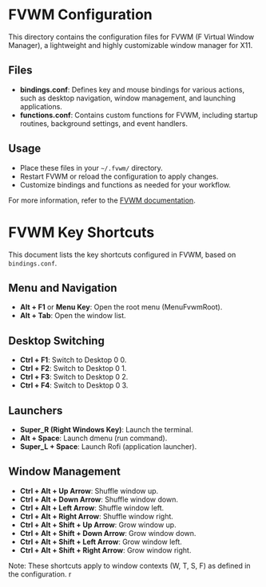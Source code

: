 # FVWM Configuration

This directory contains the configuration files for FVWM (F Virtual Window Manager), a lightweight and highly customizable window manager for X11.

## Files

- **bindings.conf**: Defines key and mouse bindings for various actions, such as desktop navigation, window management, and launching applications.
- **functions.conf**: Contains custom functions for FVWM, including startup routines, background settings, and event handlers.

## Usage

- Place these files in your `~/.fvwm/` directory.
- Restart FVWM or reload the configuration to apply changes.
- Customize bindings and functions as needed for your workflow.

For more information, refer to the [FVWM documentation](https://www.fvwm.org/).

# FVWM Key Shortcuts

This document lists the key shortcuts configured in FVWM, based on `bindings.conf`.

## Menu and Navigation
- **Alt + F1** or **Menu Key**: Open the root menu (MenuFvwmRoot).
- **Alt + Tab**: Open the window list.

## Desktop Switching
- **Ctrl + F1**: Switch to Desktop 0 0.
- **Ctrl + F2**: Switch to Desktop 0 1.
- **Ctrl + F3**: Switch to Desktop 0 2.
- **Ctrl + F4**: Switch to Desktop 0 3.

## Launchers
- **Super_R (Right Windows Key)**: Launch the terminal.
- **Alt + Space**: Launch dmenu (run command).
- **Super_L + Space**: Launch Rofi (application launcher).

## Window Management
- **Ctrl + Alt + Up Arrow**: Shuffle window up.
- **Ctrl + Alt + Down Arrow**: Shuffle window down.
- **Ctrl + Alt + Left Arrow**: Shuffle window left.
- **Ctrl + Alt + Right Arrow**: Shuffle window right.
- **Ctrl + Alt + Shift + Up Arrow**: Grow window up.
- **Ctrl + Alt + Shift + Down Arrow**: Grow window down.
- **Ctrl + Alt + Shift + Left Arrow**: Grow window left.
- **Ctrl + Alt + Shift + Right Arrow**: Grow window right.

Note: These shortcuts apply to window contexts (W, T, S, F) as defined in the configuration. r 
